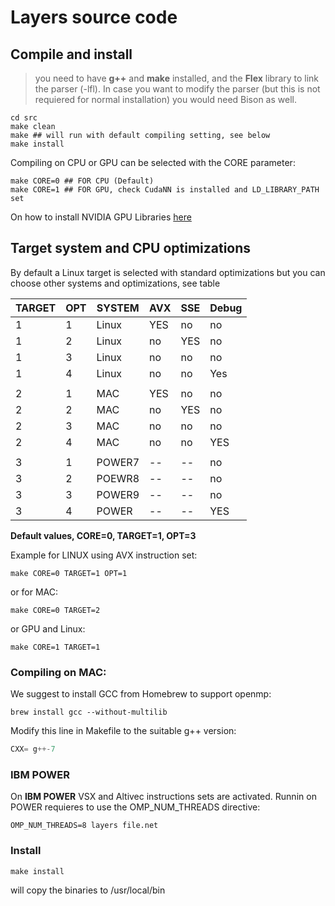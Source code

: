 # Layers source code

## Compile and install

> 
> you need to have **g++** and **make** installed, and the **Flex** library to link the parser (-lfl). In case you want to modify the parser (but this is not requiered for normal installation) you would need Bison  as well.
>


~~~shell
cd src
make clean
make ## will run with default compiling setting, see below
make install
~~~

Compiling on CPU or GPU can be selected with the CORE parameter:

~~~shell
make CORE=0 ## FOR CPU (Default)
make CORE=1 ## FOR GPU, check CudaNN is installed and LD_LIBRARY_PATH set
~~~

On how to install NVIDIA GPU Libraries [here](https://github.com/RParedesPalacios/Layers/blob/master/src/gpu_install.md)

## Target system and CPU optimizations

By default a Linux target is selected with standard optimizations but you can choose other systems and optimizations, see table

| TARGET | OPT  | SYSTEM  | AVX  | SSE  | Debug  |
|---|---|---|---|---|---|
| 1  | 1  | Linux  | YES  | no  | no |
| 1  | 2  | Linux  | no |  YES | no  |
| 1  | 3  | Linux  | no  | no  | no  |
| 1  | 4  | Linux  | no  | no  | Yes |
|  |   |  | | | |
| 2  | 1  | MAC  | YES  | no  | no |
| 2  | 2  | MAC  | no |  YES | no  |
| 2  | 3  | MAC  | no  | no  | no  |
| 2  | 4  | MAC  | no  | no  | YES |
|  |   |  | | | |
| 3  | 1  | POWER7  | --  | --  | no |
| 3  | 2  | POEWR8  | -- |  -- | no  |
| 3  | 3  | POWER9  | --  | --  | no  |
| 3  | 4  | POWER  | --  | --  | YES |


__Default values, CORE=0, TARGET=1, OPT=3__


Example for LINUX using AVX instruction set:

~~~shell
make CORE=0 TARGET=1 OPT=1
~~~

or for MAC:

~~~shell
make CORE=0 TARGET=2 
~~~

or GPU and Linux:

~~~shell
make CORE=1 TARGET=1 
~~~


### Compiling on MAC:

We suggest to install GCC from Homebrew to support openmp:

~~~shell
brew install gcc --without-multilib
~~~

Modify this line in Makefile to the suitable g++ version:

~~~c
CXX= g++-7
~~~

### IBM POWER

On __IBM POWER__ VSX and Altivec instructions sets are activated. Runnin on POWER requieres 
to use the OMP\_NUM\_THREADS directive:

~~~shell
OMP_NUM_THREADS=8 layers file.net
~~~

### Install

~~~shell
make install
~~~

will copy the binaries to /usr/local/bin 







